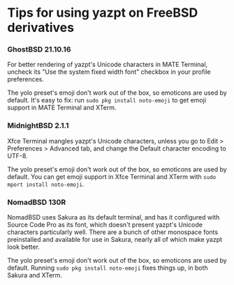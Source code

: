 # Tips for using yazpt on FreeBSD derivatives


### GhostBSD 21.10.16

For better rendering of yazpt's Unicode characters in MATE Terminal, uncheck its "Use the system fixed width font" checkbox in your profile preferences.

The yolo preset's emoji don't work out of the box, so emoticons are used by default. It's easy to fix: run `sudo pkg install noto-emoji` to get emoji support in MATE Terminal and XTerm.


### MidnightBSD 2.1.1

Xfce Terminal mangles yazpt's Unicode characters, unless you go to Edit > Preferences > Advanced tab, and change the Default character encoding to UTF-8.

The yolo preset's emoji don't work out of the box, so emoticons are used by default. You can get emoji support in Xfce Terminal and XTerm with `sudo mport install noto-emoji`.


### NomadBSD 130R

NomadBSD uses Sakura as its default terminal, and has it configured with Source Code Pro as its font, which doesn't present yazpt's Unicode characters particularly well. There are a bunch of other monospace fonts preinstalled and available for use in Sakura, nearly all of which make yazpt look better.

The yolo preset's emoji don't work out of the box, so emoticons are used by default. Running `sudo pkg install noto-emoji` fixes things up, in both Sakura and XTerm.
